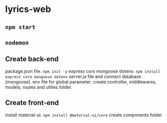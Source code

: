 # lyrics-web
## `npm start`

## `nodemon`

## Create back-end

package.json file. `npm init -y`
express cors mongoose dotenv. `npm install express core mongoose dotenv`
server.js file and connect database. [mongoose]
.env file for global parameter.
create controller, middlewares, models, routes and utilies folder.


## Create front-end
install material-ui. `npm install @material-ui/core`
create components folder




